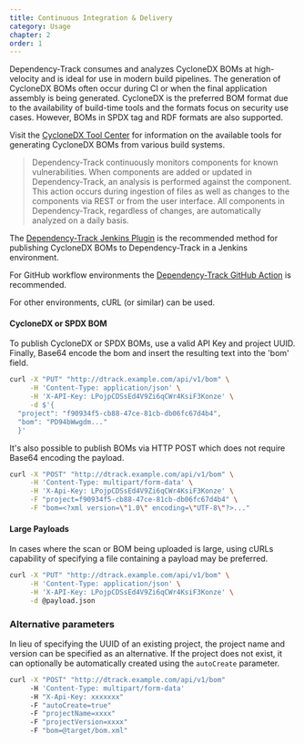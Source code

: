 ```yaml
---
title: Continuous Integration & Delivery
category: Usage
chapter: 2
order: 1
---
```


Dependency-Track consumes and analyzes CycloneDX BOMs at high-velocity and is ideal for use in modern build pipelines. 
The generation of CycloneDX BOMs often occur during CI or when the final application assembly is being generated. 
CycloneDX is the preferred BOM format due to the availability of build-time tools and the formats focus on security 
use cases. However, BOMs in SPDX tag and RDF formats are also supported.

Visit the [CycloneDX Tool Center](https://cyclonedx.org/tool-center/) for information on the available tools for 
generating CycloneDX BOMs from various build systems.

> Dependency-Track continuously monitors components for known vulnerabilities. When components are added or 
> updated in Dependency-Track, an analysis is performed against the component. This action occurs during 
> ingestion of files as well as changes to the components via REST or from the user interface. All 
> components in Dependency-Track, regardless of changes, are automatically analyzed on a daily basis.

The [Dependency-Track Jenkins Plugin](https://plugins.jenkins.io/dependency-track/) is the 
recommended method for publishing CycloneDX BOMs to Dependency-Track in a Jenkins environment.

For GitHub workflow environments the
[Dependency-Track GitHub Action](https://github.com/marketplace/actions/upload-bom-to-dependency-track)
is recommended.

For other environments, cURL (or similar) can be used. 

#### CycloneDX or SPDX BOM
To publish CycloneDX or SPDX BOMs, use a valid API Key and project UUID. Finally, Base64 encode the 
bom and insert the resulting text into the 'bom' field.

```bash
curl -X "PUT" "http://dtrack.example.com/api/v1/bom" \
     -H 'Content-Type: application/json' \
     -H 'X-API-Key: LPojpCDSsEd4V9Zi6qCWr4KsiF3Konze' \
     -d $'{
  "project": "f90934f5-cb88-47ce-81cb-db06fc67d4b4",
  "bom": "PD94bWwgdm..."
  }'
```

It's also possible to publish BOMs via HTTP POST which does not require Base64 encoding the payload.
 
```bash
curl -X "POST" "http://dtrack.example.com/api/v1/bom" \
     -H 'Content-Type: multipart/form-data' \
     -H 'X-Api-Key: LPojpCDSsEd4V9Zi6qCWr4KsiF3Konze' \
     -F "project=f90934f5-cb88-47ce-81cb-db06fc67d4b4" \
     -F "bom=<?xml version=\"1.0\" encoding=\"UTF-8\"?>..."
```

#### Large Payloads
In cases where the scan or BOM being uploaded is large, using cURLs capability of specifying a file
containing a payload may be preferred.

```bash
curl -X "PUT" "http://dtrack.example.com/api/v1/bom" \
     -H 'Content-Type: application/json' \
     -H 'X-API-Key: LPojpCDSsEd4V9Zi6qCWr4KsiF3Konze' \
     -d @payload.json
```

### Alternative parameters
In lieu of specifying the UUID of an existing project, the project name and version can be specified as an alternative. 
If the project does not exist, it can optionally be automatically created using the `autoCreate` parameter.

```bash
curl -X "POST" "http://dtrack.example.com/api/v1/bom"
     -H 'Content-Type: multipart/form-data'
     -H "X-Api-Key: xxxxxxx"
     -F "autoCreate=true"
     -F "projectName=xxxx"
     -F "projectVersion=xxxx"
     -F "bom=@target/bom.xml"
```
